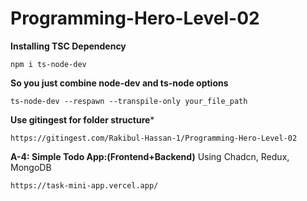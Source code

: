 # Programming-Hero-Level-02
**Installing TSC Dependency**
```
npm i ts-node-dev
```
**So you just combine node-dev and ts-node options**
```
ts-node-dev --respawn --transpile-only your_file_path
```
**Use gitingest for folder structure***
```
https://gitingest.com/Rakibul-Hassan-1/Programming-Hero-Level-02
```
**A-4: Simple Todo App:(Frontend+Backend)**
Using Chadcn, Redux, MongoDB
```
https://task-mini-app.vercel.app/
```
